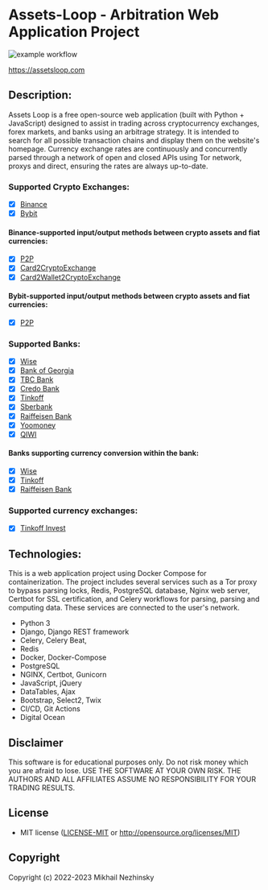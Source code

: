 # Assets-Loop - Arbitration Web Application Project

![example workflow](https://github.com/Nezhinskiy/Assets-Loop/actions/workflows/arbitration_workflow.yml/badge.svg)

https://assetsloop.com

## Description:
Assets Loop is a free open-source web application (built with Python + JavaScript) designed to assist in trading across cryptocurrency exchanges, forex markets, and banks using an arbitrage strategy. It is intended to search for all possible transaction chains and display them on the website's homepage. Currency exchange rates are continuously and concurrently parsed through a network of open and closed APIs using Tor network, proxys and direct, ensuring the rates are always up-to-date.
### Supported Crypto Exchanges:
- [X] [Binance](https://www.binance.com/)
- [X] [Bybit](https://www.bybit.com/)

#### Binance-supported input/output methods between crypto assets and fiat currencies:
- [X] [P2P](https://p2p.binance.com/)
- [X] [Card2CryptoExchange](https://www.binance.com/ru/buy-sell-crypto/)
- [X] [Card2Wallet2CryptoExchange](https://www.binance.com/ru/fiat/deposit/)

#### Bybit-supported input/output methods between crypto assets and fiat currencies:
- [X] [P2P](https://www.bybit.com/fiat/trade/otc/)

### Supported Banks:
- [X] [Wise](https://wise.com/)
- [X] [Bank of Georgia](https://bankofgeorgia.ge/)
- [X] [TBC Bank](https://www.tbcbank.ge/)
- [X] [Credo Bank](https://credobank.ge/)
- [X] [Tinkoff](https://www.tinkoff.ru/)
- [X] [Sberbank](http://www.sberbank.ru/)
- [X] [Raiffeisen Bank](https://www.raiffeisen.ru/)
- [X] [Yoomoney](https://yoomoney.ru/)
- [X] [QIWI](https://qiwi.com/)

#### Banks supporting currency conversion within the bank:
- [X] [Wise](https://wise.com/)
- [X] [Tinkoff](https://www.tinkoff.ru/)
- [X] [Raiffeisen Bank](https://www.raiffeisen.ru/)

### Supported currency exchanges:
- [X] [Tinkoff Invest](https://www.tinkoff.ru/invest/)

## Technologies:
This is a web application project using Docker Compose for containerization. The project includes several services such as a Tor proxy to bypass parsing locks, Redis, PostgreSQL database, Nginx web server, Certbot for SSL certification, and Celery workflows for parsing, parsing and computing data. These services are connected to the user's network.

- Python 3
- Django, Django REST framework
- Celery, Celery Beat, 
- Redis
- Docker, Docker-Compose
- PostgreSQL
- NGINX, Certbot, Gunicorn
- JavaScript, jQuery
- DataTables, Ajax
- Bootstrap, Select2, Twix
- CI/CD, Git Actions
- Digital Ocean

## Disclaimer
This software is for educational purposes only. Do not risk money which
you are afraid to lose. USE THE SOFTWARE AT YOUR OWN RISK. THE AUTHORS
AND ALL AFFILIATES ASSUME NO RESPONSIBILITY FOR YOUR TRADING RESULTS.

## License
- MIT license
  ([LICENSE-MIT](LICENSE-MIT) or http://opensource.org/licenses/MIT)

## Copyright
Copyright (c) 2022-2023 Mikhail Nezhinsky